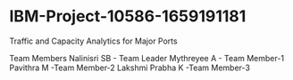 # IBM-Project-10586-1659191181
Traffic and Capacity Analytics for Major Ports
 
 Team Members
 Nalinisri SB - Team Leader
 Mythreyee A - Team Member-1
 Pavithra M -Team Member-2
 Lakshmi Prabha K -Team Member-3
